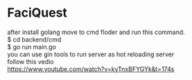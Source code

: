 # FaciQuest
 after install golang move to cmd floder and run this command.<br>
$ cd backend/cmd <br>
$ go run main.go <br>
you can use gin tools to run server as hot reloading server<br>
follow this vedio <br>
https://www.youtube.com/watch?v=kyTnxBFYGYk&t=174s


